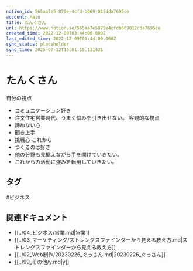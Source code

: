 ```yaml
---
notion_id: 565aa7e5-879e-4cfd-b669-012dda7695ce
account: Main
title: たんくさん
url: https://www.notion.so/565aa7e5879e4cfdb669012dda7695ce
created_time: 2022-12-09T03:44:00.000Z
last_edited_time: 2022-12-09T03:44:00.000Z
sync_status: placeholder
sync_time: 2025-07-12T15:01:15.131431
---
```

# たんくさん

自分の視点
- コミュニケーション好き
- 注文住宅営業時代、うまく悩みを引き出せない。
客観的な視点
- 諦めない心
- 聞き上手
- 挑戦心
これから
- つくるのは好き
- 他の分野も見据えながら手を開けていきたい。
- これからの活動に強みを転用していきたい。

## タグ

#ビジネス 

## 関連ドキュメント

- [[../04_ビジネス/営業.md|営業]]
- [[../03_マーケティング/ストレングスファインダーから見える教え方.md|ストレングスファインダーから見える教え方]]
- [[../02_Web制作/20230226_ぐっさん.md|20230226_ぐっさん]]
- [[../99_その他/y.md|y]]
